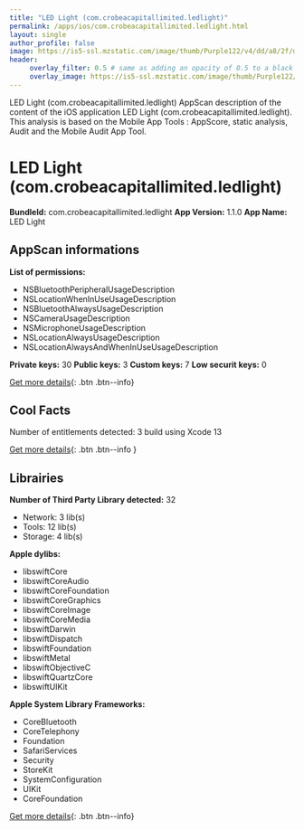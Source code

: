 ```yaml
---
title: "LED Light (com.crobeacapitallimited.ledlight)"
permalink: /apps/ios/com.crobeacapitallimited.ledlight.html
layout: single
author_profile: false
image: https://is5-ssl.mzstatic.com/image/thumb/Purple122/v4/dd/a8/2f/dda82f91-8fcf-a24b-344f-2c26660c727f/AppIcon-0-0-1x_U007emarketing-0-0-0-10-0-0-sRGB-0-0-0-GLES2_U002c0-512MB-85-220-0-0.png/512x512bb.jpg
header: 
     overlay_filter: 0.5 # same as adding an opacity of 0.5 to a black background
     overlay_image: https://is5-ssl.mzstatic.com/image/thumb/Purple122/v4/dd/a8/2f/dda82f91-8fcf-a24b-344f-2c26660c727f/AppIcon-0-0-1x_U007emarketing-0-0-0-10-0-0-sRGB-0-0-0-GLES2_U002c0-512MB-85-220-0-0.png/512x512bb.jpg
---
```

LED Light (com.crobeacapitallimited.ledlight) AppScan description of the content of the iOS application LED Light (com.crobeacapitallimited.ledlight). This analysis is based on the Mobile App Tools : AppScore, static analysis, Audit and the Mobile Audit App Tool.

# LED Light (com.crobeacapitallimited.ledlight)

**BundleId:** com.crobeacapitallimited.ledlight
**App Version:** 1.1.0
**App Name:** LED Light


## AppScan informations 

**List of permissions:** 
- NSBluetoothPeripheralUsageDescription
- NSLocationWhenInUseUsageDescription
- NSBluetoothAlwaysUsageDescription
- NSCameraUsageDescription
- NSMicrophoneUsageDescription
- NSLocationAlwaysUsageDescription
- NSLocationAlwaysAndWhenInUseUsageDescription
  
  
**Private keys:** 30
**Public keys:** 3
**Custom keys:** 7
**Low securit keys:** 0
  
[Get more details](/pricing.html){: .btn .btn--info}

## Cool Facts

Number of entitlements detected: 3
build using Xcode 13
  
[Get more details](/pricing.html){: .btn .btn--info }

## Librairies 
**Number of Third Party Library detected:** 32
- Network: 3 lib(s)
- Tools: 12 lib(s)
- Storage: 4 lib(s)


**Apple dylibs:**
- libswiftCore
- libswiftCoreAudio
- libswiftCoreFoundation
- libswiftCoreGraphics
- libswiftCoreImage
- libswiftCoreMedia
- libswiftDarwin
- libswiftDispatch
- libswiftFoundation
- libswiftMetal
- libswiftObjectiveC
- libswiftQuartzCore
- libswiftUIKit


**Apple System Library Frameworks:**
- CoreBluetooth
- CoreTelephony
- Foundation
- SafariServices
- Security
- StoreKit
- SystemConfiguration
- UIKit
- CoreFoundation


  
[Get more details](/pricing.html){: .btn .btn--info}

